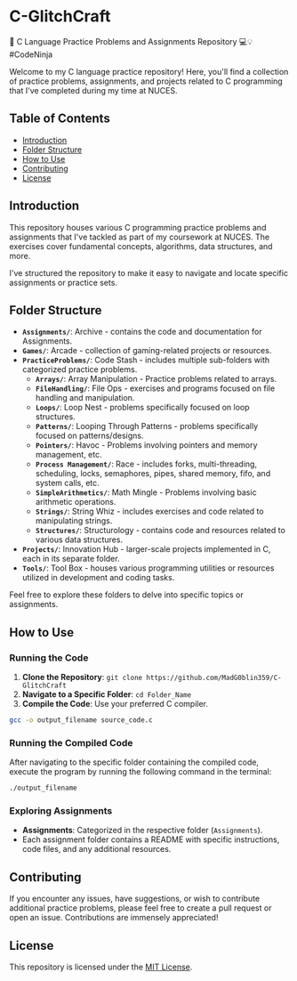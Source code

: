 # C-GlitchCraft

🚀 C Language Practice Problems and Assignments Repository 💻💡 #CodeNinja

Welcome to my C language practice repository! Here, you'll find a collection of practice problems, assignments, and projects related to C programming that I've completed during my time at NUCES.

## Table of Contents

- [Introduction](#introduction)
- [Folder Structure](#folder-structure)
- [How to Use](#how-to-use)
- [Contributing](#contributing)
- [License](#license)

## Introduction

This repository houses various C programming practice problems and assignments that I've tackled as part of my coursework at NUCES. The exercises cover fundamental concepts, algorithms, data structures, and more.

I've structured the repository to make it easy to navigate and locate specific assignments or practice sets.

## Folder Structure

- **`Assignments/`**: Archive - contains the code and documentation for Assignments.
- **`Games/`**: Arcade - collection of gaming-related projects or resources.
- **`PracticeProblems/`**: Code Stash - includes multiple sub-folders with categorized practice problems.
  - **`Arrays/`**: Array Manipulation - Practice problems related to arrays.
  - **`FileHandling/`**: File Ops - exercises and programs focused on file handling and manipulation.
  - **`Loops/`**: Loop Nest - problems specifically focused on loop structures.
  - **`Patterns/`**: Looping Through Patterns - problems specifically focused on patterns/designs.
  - **`Pointers/`**: Havoc - Problems involving pointers and memory management, etc.
  - **`Process Management/`**: Race - includes forks, multi-threading, scheduling, locks, semaphores, pipes, shared memory, fifo, and system calls, etc.
  - **`SimpleArithmetics/`**: Math Mingle - Problems involving basic arithmetic operations.
  - **`Strings/`**: String Whiz - includes exercises and code related to manipulating strings.
  - **`Structures/`**: Structurology - contains code and resources related to various data structures.
- **`Projects/`**: Innovation Hub - larger-scale projects implemented in C, each in its separate folder.
- **`Tools/`**: Tool Box - houses various programming utilities or resources utilized in development and coding tasks.

Feel free to explore these folders to delve into specific topics or assignments.

## How to Use

### Running the Code

1. **Clone the Repository**: `git clone https://github.com/MadG0blin359/C-GlitchCraft`
2. **Navigate to a Specific Folder**: `cd Folder_Name`
3. **Compile the Code**: Use your preferred C compiler.

```bash
gcc -o output_filename source_code.c
```

### Running the Compiled Code

After navigating to the specific folder containing the compiled code, execute the program by running the following command in the terminal:
   ```bash
  ./output_filename
```

### Exploring Assignments

- **Assignments**: Categorized in the respective folder (`Assignments`).
- Each assignment folder contains a README with specific instructions, code files, and any additional resources.

## Contributing

If you encounter any issues, have suggestions, or wish to contribute additional practice problems, please feel free to create a pull request or open an issue. Contributions are immensely appreciated!

## License

This repository is licensed under the [MIT License](https://github.com/MadG0blin359/C-GlitchCraft/blob/main/LICENSE).
